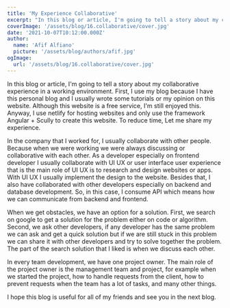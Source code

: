 ```yaml
---
title: 'My Experience Collaborative'
excerpt: "In this blog or article, I'm going to tell a story about my collaborative experience in a working environment. First, I use my blog because I have this personal blog and I usually wrote some tutorials or my opinion on this website."
coverImage: '/assets/blog/16.collaborative/cover.jpg'
date: '2021-10-07T10:12:00.000Z'
author:
  name: 'Afif Alfiano'
  picture: '/assets/blog/authors/afif.jpg'
ogImage:
  url: '/assets/blog/16.collaborative/cover.jpg'
---
```

<!-- ---
title: My Experience Collaborative
description: My Experience Collaborative
published: true
slugs:
    - my-experience-collaborative
keywords: 
    - Assignment
    - My-Experience
image: assets/blog/16.collaborative/cover.jpg
categories: English
authors: afif alfiano
tags:
  - English
  - rss
publishedAt: 2021-10-7T10:12:00.000Z
updatedAt: 2021-10-7T10:12:00.000Z
thumbnailText: In this blog or article, I'm going to tell a story about my collaborative experience in a working environment. First, I use my blog because I have this personal blog and I usually wrote some tutorials or my opinion on this website.
wordCount: 350
like: 0
--- -->

In this blog or article, I'm going to tell a story about my collaborative experience in a working environment.
First, I use my blog because I have this personal blog and I usually wrote some tutorials or my opinion on this website. Although this website is a free service, I'm still enjoyed this. Anyway, I use netlify for hosting websites and only use the framework Angular + Scully to create this website. To reduce time, Let me share my experience.

In the company that I worked for, I usually collaborate with other people. Because when we were working we were always discussing or collaborative with each other. As a developer especially on frontend developer I usually collaborate with UI UX or user interface user experience that is the main role of UI UX is to research and design websites or apps. With UI UX I usually implement the design to the website. Besides that, I also have collaborated with other developers especially on backend and database development. So, in this case, I consume API which means how we can communicate from backend and frontend. 

When we get obstacles, we have an option for a solution. First, we search on google to get a solution for the problem either on code or algorithm. Second, we ask other developers, if any developer has the same problem we can ask and get a quick solution but if we are still stuck in this problem we can share it with other developers and try to solve together the problem. The part of the search solution that I liked is when we discuss each other.

In every team development, we have one project owner. The main role of the project owner is the management team and project, for example when we started the project, how to handle requests from the client, how to prevent requests when the team has a lot of tasks, and many other things.

I hope this blog is useful for all of my friends and see you in the next blog.

